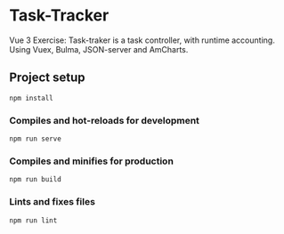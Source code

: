 # Task-Tracker

Vue 3 Exercise: Task-traker is a task controller, with runtime accounting.<br>
Using Vuex, Bulma, JSON-server and AmCharts.

## Project setup
```
npm install
```

### Compiles and hot-reloads for development
```
npm run serve
```

### Compiles and minifies for production
```
npm run build
```

### Lints and fixes files
```
npm run lint
```
